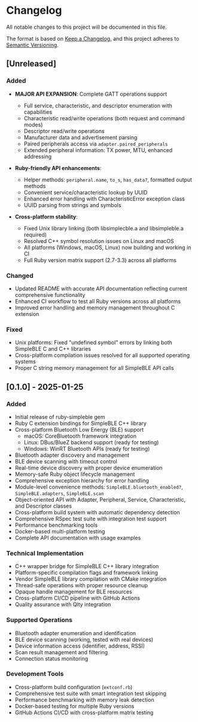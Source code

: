 # Changelog

All notable changes to this project will be documented in this file.

The format is based on [Keep a Changelog](https://keepachangelog.com/en/1.0.0/),
and this project adheres to [Semantic Versioning](https://semver.org/spec/v2.0.0.html).

## [Unreleased]

### Added
- **MAJOR API EXPANSION**: Complete GATT operations support
  - Full service, characteristic, and descriptor enumeration with capabilities
  - Characteristic read/write operations (both request and command modes)
  - Descriptor read/write operations
  - Manufacturer data and advertisement parsing
  - Paired peripherals access via `adapter.paired_peripherals`
  - Extended peripheral information: TX power, MTU, enhanced addressing

- **Ruby-friendly API enhancements**:
  - Helper methods: `peripheral.name`, `to_s`, `has_data?`, formatted output methods
  - Convenient service/characteristic lookup by UUID
  - Enhanced error handling with CharacteristicError exception class
  - UUID parsing from strings and symbols

- **Cross-platform stability**:
  - Fixed Unix library linking (both libsimplecble.a and libsimpleble.a required)
  - Resolved C++ symbol resolution issues on Linux and macOS
  - All platforms (Windows, macOS, Linux) now building and working in CI
  - Full Ruby version matrix support (2.7-3.3) across all platforms

### Changed
- Updated README with accurate API documentation reflecting current comprehensive functionality
- Enhanced CI workflow to test all Ruby versions across all platforms
- Improved error handling and memory management throughout C extension

### Fixed
- Unix platforms: Fixed "undefined symbol" errors by linking both SimpleBLE C and C++ libraries
- Cross-platform compilation issues resolved for all supported operating systems
- Proper C string memory management for all SimpleBLE API calls

## [0.1.0] - 2025-01-25

### Added

- Initial release of ruby-simpleble gem
- Ruby C extension bindings for SimpleBLE C++ library
- Cross-platform Bluetooth Low Energy (BLE) support
  - macOS: CoreBluetooth framework integration
  - Linux: DBus/BlueZ backend support (ready for testing)
  - Windows: WinRT Bluetooth APIs (ready for testing)
- Bluetooth adapter discovery and management
- BLE device scanning with timeout control
- Real-time device discovery with proper device enumeration
- Memory-safe Ruby object lifecycle management
- Comprehensive exception hierarchy for error handling
- Module-level convenience methods: `SimpleBLE.bluetooth_enabled?`, `SimpleBLE.adapters`, `SimpleBLE.scan`
- Object-oriented API with Adapter, Peripheral, Service, Characteristic, and Descriptor classes
- Cross-platform build system with automatic dependency detection
- Comprehensive RSpec test suite with integration test support
- Performance benchmarking tools
- Docker-based multi-platform testing
- Complete API documentation with usage examples

### Technical Implementation

- C++ wrapper bridge for SimpleBLE C++ library integration
- Platform-specific compilation flags and framework linking
- Vendor SimpleBLE library compilation with CMake integration
- Thread-safe operations with proper resource cleanup
- Opaque handle management for BLE resources
- Cross-platform CI/CD pipeline with GitHub Actions
- Quality assurance with Qlty integration

### Supported Operations

- Bluetooth adapter enumeration and identification
- BLE device scanning (working, tested with real devices)
- Device information access (identifier, address, RSSI)
- Scan result management and filtering
- Connection status monitoring

### Development Tools

- Cross-platform build configuration (`extconf.rb`)
- Comprehensive test suite with smart integration test skipping
- Performance benchmarking with memory leak detection
- Docker-based testing for multiple Ruby versions
- GitHub Actions CI/CD with cross-platform matrix testing
